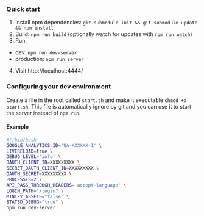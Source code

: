 ### Quick start

1. Install npm dependencies:
  `git submodule init && git submodule update && npm install`
2. Build:
  `npm run build` (optionally watch for updates with `npm run watch`)
3. Run:
  * dev: `npm run dev-server`
  * production: `npm run server`
4. Visit http://localhost:4444/

### Configuring your dev environment

Create a file in the root called `start.sh` and make it executable `chmod +x start.sh`.
This file is automatically ignore by git and you can use it to start the server instead
of `npm run`.

#### Example

```sh
#!/bin/bash
GOOGLE_ANALYTICS_ID='UA-XXXXXX-1' \
LIVERELOAD=true \
DEBUG_LEVEL='info' \
OAUTH_CLIENT_ID=XXXXXXXXX \
SECRET_OAUTH_CLIENT_ID=XXXXXXXXX \
OAUTH_SECRET=XXXXXXXXX \
PROCESSES=2 \
API_PASS_THROUGH_HEADERS='accept-language' \
LOGIN_PATH="/login" \
MINIFY_ASSETS="false" \
STATSD_DEBUG="true" \
npm run dev-server
```